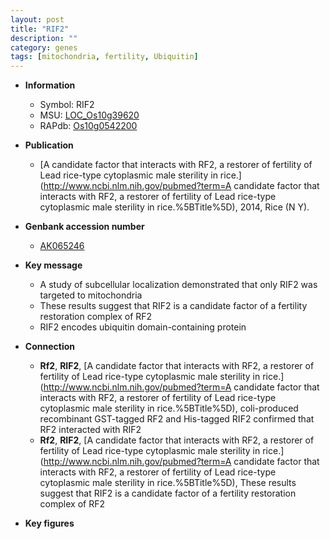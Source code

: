 ```yaml
---
layout: post
title: "RIF2"
description: ""
category: genes
tags: [mitochondria, fertility, Ubiquitin]
---
```


* **Information**  
    + Symbol: RIF2  
    + MSU: [LOC_Os10g39620](http://rice.plantbiology.msu.edu/cgi-bin/ORF_infopage.cgi?orf=LOC_Os10g39620)  
    + RAPdb: [Os10g0542200](http://rapdb.dna.affrc.go.jp/viewer/gbrowse_details/irgsp1?name=Os10g0542200)  

* **Publication**  
    + [A candidate factor that interacts with RF2, a restorer of fertility of Lead rice-type cytoplasmic male sterility in rice.](http://www.ncbi.nlm.nih.gov/pubmed?term=A candidate factor that interacts with RF2, a restorer of fertility of Lead rice-type cytoplasmic male sterility in rice.%5BTitle%5D), 2014, Rice (N Y).

* **Genbank accession number**  
    + [AK065246](http://www.ncbi.nlm.nih.gov/nuccore/AK065246)

* **Key message**  
    + A study of subcellular localization demonstrated that only RIF2 was targeted to mitochondria
    + These results suggest that RIF2 is a candidate factor of a fertility restoration complex of RF2
    + RIF2 encodes ubiquitin domain-containing protein

* **Connection**  
    + __Rf2__, __RIF2__, [A candidate factor that interacts with RF2, a restorer of fertility of Lead rice-type cytoplasmic male sterility in rice.](http://www.ncbi.nlm.nih.gov/pubmed?term=A candidate factor that interacts with RF2, a restorer of fertility of Lead rice-type cytoplasmic male sterility in rice.%5BTitle%5D),  coli-produced recombinant GST-tagged RF2 and His-tagged RIF2 confirmed that RF2 interacted with RIF2
    + __Rf2__, __RIF2__, [A candidate factor that interacts with RF2, a restorer of fertility of Lead rice-type cytoplasmic male sterility in rice.](http://www.ncbi.nlm.nih.gov/pubmed?term=A candidate factor that interacts with RF2, a restorer of fertility of Lead rice-type cytoplasmic male sterility in rice.%5BTitle%5D), These results suggest that RIF2 is a candidate factor of a fertility restoration complex of RF2

* **Key figures**  


